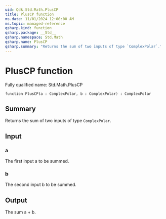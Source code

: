 ```yaml
---
uid: Qdk.Std.Math.PlusCP
title: PlusCP function
ms.date: 11/01/2024 12:00:00 AM
ms.topic: managed-reference
qsharp.kind: function
qsharp.package: __Std__
qsharp.namespace: Std.Math
qsharp.name: PlusCP
qsharp.summary: "Returns the sum of two inputs of type `ComplexPolar`."
---
```


# PlusCP function

Fully qualified name: Std.Math.PlusCP

```qsharp
function PlusCP(a : ComplexPolar, b : ComplexPolar) : ComplexPolar
```

## Summary
Returns the sum of two inputs of type `ComplexPolar`.

## Input
### a
The first input a to be summed.
### b
The second input b to be summed.

## Output
The sum a + b.
